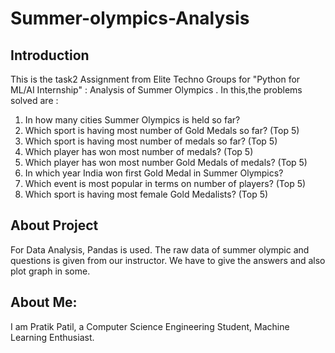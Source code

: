 # Summer-olympics-Analysis

## Introduction

This is the task2 Assignment from Elite Techno Groups for "Python for ML/AI Internship" : Analysis of Summer Olympics . In this,the problems solved are :

1. In how many cities Summer Olympics is held so far?
2. Which sport is having most number of Gold Medals so far? (Top 5)
3. Which sport is having most number of medals so far? (Top 5)
4. Which player has won most number of medals? (Top 5)
5. Which player has won most number Gold Medals of medals? (Top 5)
6. In which year India won first Gold Medal in Summer Olympics?
7. Which event is most popular in terms on number of players? (Top 5)
8. Which sport is having most female Gold Medalists? (Top 5)

## About Project
For Data Analysis, Pandas is used. The raw data of summer olympic and questions is given from our instructor. We have to give the answers and also plot graph in some.

## About Me:
I am Pratik Patil, a Computer Science Engineering Student, Machine Learning Enthusiast.
